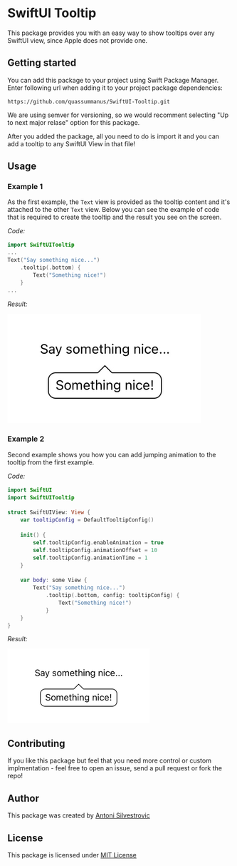 # SwiftUI Tooltip

This package provides you with an easy way to show tooltips over any SwiftUI view, since Apple does not provide one.

## Getting started

You can add this package to your project using Swift Package Manager. Enter following url when adding it to your project package dependencies:

```
https://github.com/quassummanus/SwiftUI-Tooltip.git
```

We are using semver for versioning, so we would recomment selecting "Up to next major relase" option for this package.

After you added the package, all you need to do is import it and you can add a tooltip to any SwiftUI View in that file!

## Usage

### Example 1

As the first example, the `Text` view is provided as the tooltip content and it's attached to the other `Text` view.
Below you can see the example of code that is required to create the tooltip and the result you see on the screen.

*Code:*

```swift
import SwiftUITooltip
...
Text("Say something nice...")
    .tooltip(.bottom) {
        Text("Something nice!")
    }
...
```

*Result:*

![example 1](images/example_1.jpg)

### Example 2

Second example shows you how you can add jumping animation to the tooltip from the first example.

*Code:*

```swift
import SwiftUI
import SwiftUITooltip

struct SwiftUIView: View {
    var tooltipConfig = DefaultTooltipConfig()
    
    init() {
        self.tooltipConfig.enableAnimation = true
        self.tooltipConfig.animationOffset = 10
        self.tooltipConfig.animationTime = 1
    }
    
    var body: some View {
        Text("Say something nice...")
            .tooltip(.bottom, config: tooltipConfig) {
                Text("Something nice!")
            }
    }
}
```

*Result:*

![example 2](images/example_2.gif)

## Contributing

If you like this package but feel that you need more control or custom implmentation - feel free to open an issue, send a pull request or fork the repo!

## Author

This package was created by [Antoni Silvestrovic](https://github.com/bring-shrubbery)

## License

This package is licensed under [MIT License](LICENSE)
